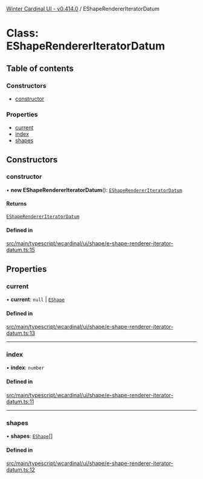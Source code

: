 [Winter Cardinal UI - v0.414.0](../index.md) / EShapeRendererIteratorDatum

# Class: EShapeRendererIteratorDatum

## Table of contents

### Constructors

- [constructor](EShapeRendererIteratorDatum.md#constructor)

### Properties

- [current](EShapeRendererIteratorDatum.md#current)
- [index](EShapeRendererIteratorDatum.md#index)
- [shapes](EShapeRendererIteratorDatum.md#shapes)

## Constructors

### constructor

• **new EShapeRendererIteratorDatum**(): [`EShapeRendererIteratorDatum`](EShapeRendererIteratorDatum.md)

#### Returns

[`EShapeRendererIteratorDatum`](EShapeRendererIteratorDatum.md)

#### Defined in

[src/main/typescript/wcardinal/ui/shape/e-shape-renderer-iterator-datum.ts:15](https://github.com/winter-cardinal/winter-cardinal-ui/blob/v0.414.0/src/main/typescript/wcardinal/ui/shape/e-shape-renderer-iterator-datum.ts#L15)

## Properties

### current

• **current**: ``null`` \| [`EShape`](../interfaces/EShape.md)

#### Defined in

[src/main/typescript/wcardinal/ui/shape/e-shape-renderer-iterator-datum.ts:13](https://github.com/winter-cardinal/winter-cardinal-ui/blob/v0.414.0/src/main/typescript/wcardinal/ui/shape/e-shape-renderer-iterator-datum.ts#L13)

___

### index

• **index**: `number`

#### Defined in

[src/main/typescript/wcardinal/ui/shape/e-shape-renderer-iterator-datum.ts:11](https://github.com/winter-cardinal/winter-cardinal-ui/blob/v0.414.0/src/main/typescript/wcardinal/ui/shape/e-shape-renderer-iterator-datum.ts#L11)

___

### shapes

• **shapes**: [`EShape`](../interfaces/EShape.md)[]

#### Defined in

[src/main/typescript/wcardinal/ui/shape/e-shape-renderer-iterator-datum.ts:12](https://github.com/winter-cardinal/winter-cardinal-ui/blob/v0.414.0/src/main/typescript/wcardinal/ui/shape/e-shape-renderer-iterator-datum.ts#L12)
